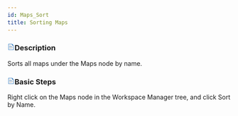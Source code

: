 ```yaml
---
id: Maps_Sort
title: Sorting Maps
---  
```



### ![](../../img/read.gif)Description

Sorts all maps under the Maps node by name.

### ![](../../img/read.gif)Basic Steps

Right click on the Maps node in the Workspace Manager tree, and click Sort by Name.